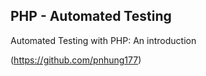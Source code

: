 ## PHP - Automated Testing

Automated Testing with PHP: An introduction

(https://github.com/pnhung177)
